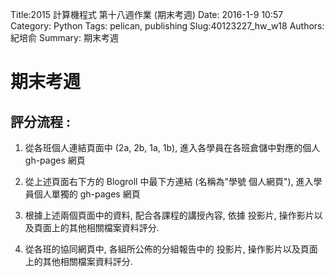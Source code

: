 Title:2015 計算機程式 第十八週作業 (期末考週)
Date: 2016-1-9 10:57
Category: Python
Tags: pelican, publishing
Slug:40123227_hw_w18
Authors:紀培俞
Summary: 期末考週
                    
                
            
                
期末考週
==========           
                            
                            
評分流程 :
-------
                        
                    

1. 從各班個人連結頁面中 (2a, 2b, 1a, 1b), 進入各學員在各班倉儲中對應的個人 gh-pages 網頁

2. 從上述頁面右下方的 Blogroll 中最下方連結 (名稱為"學號 個人網頁"), 進入學員個人單獨的 gh-pages 網頁

3. 根據上述兩個頁面中的資料, 配合各課程的講授內容, 依據 投影片, 操作影片以及頁面上的其他相關檔案資料評分.

4. 從各班的協同網頁中, 各組所公佈的分組報告中的 投影片, 操作影片以及頁面上的其他相關檔案資料評分.




